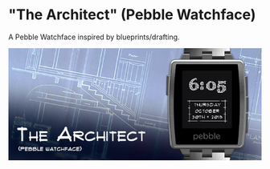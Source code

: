# "The Architect" (Pebble Watchface)

A Pebble Watchface inspired by blueprints/drafting.

![Alt text](/marketing/banner1.png?raw=true "The Architect Banner Image")
